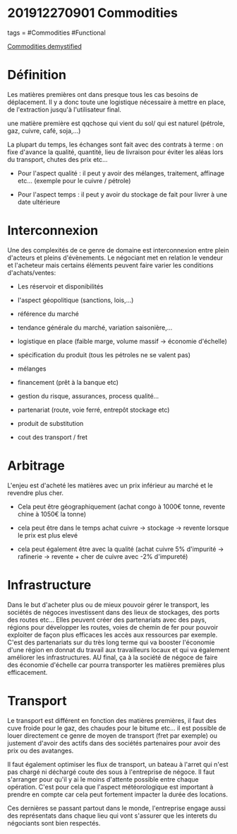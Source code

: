 # 201912270901 Commodities
tags = #Commodities #Functional

[Commodities demystified](https://www.commoditiesdemystified.info/en/#Commodities-Demystified)

# Définition
Les matières premières ont dans presque tous les cas besoins de déplacement.
Il y a donc toute une logistique nécessaire à mettre en place, de l'extraction jusqu'à l'utilisateur final.

une matière première est qqchose qui vient du sol/ qui est naturel (pétrole, gaz, cuivre, café, soja,...)

La plupart du temps, les échanges sont fait avec des contrats à terme :
	on fixe d'avance la qualité, quantité, lieu de livraison pour éviter les aléas lors du transport, chutes des prix etc...

- Pour l'aspect qualité : il peut y avoir des mélanges, traitement, affinage etc... (exemple pour le cuivre / pétrole)

- Pour l'aspect temps : il peut y avoir du stockage de fait pour livrer à une date ultérieure

# Interconnexion

Une des complexités de ce genre de domaine est interconnexion entre plein d'acteurs et pleins d'évènements.
Le négociant met en relation le vendeur et l'acheteur mais certains éléments peuvent faire varier les conditions d'achats/ventes:
- Les réservoir et disponibilités

- l'aspect géopolitique (sanctions, lois,...)

- référence du marché

- tendance générale du marché, variation saisonière,...

- logistique en place (faible marge, volume massif -> économie d'échelle)

- spécification du produit (tous les pétroles ne se valent pas)

- mélanges

- financement (prêt à la banque etc)

- gestion du risque, assurances, process qualité...

- partenariat (route, voie ferré, entrepôt stockage etc)

- produit de substitution

- cout des transport / fret


# Arbitrage

L'enjeu est d'acheté les matières avec un prix inférieur au marché et le revendre plus cher.

- Cela peut être géographiquement (achat congo à 1000€ tonne, revente chine à 1050€ la tonne)

- cela peut être dans le temps achat cuivre -> stockage -> revente lorsque le prix est plus elevé

- cela peut également être avec la qualité (achat cuivre 5% d'impurité -> rafinerie -> revente + cher de cuivre avec -2% d'impureté)

# Infrastructure

Dans le but d'acheter plus ou de mieux pouvoir gérer le transport, les sociétés de négoces investissent dans des lieux de stockages, des ports des routes etc... 
Elles peuvent créer des partenariats avec des pays, régions pour développer les routes, voies de chemin de fer pour pouvoir exploiter de façon plus efficaces les accès aux ressources par exemple.
C'est des partenariats sur du très long terme qui va booster l'économie d'une région en donnat du travail aux travailleurs locaux et qui va également  améliorer les infrastructures. AU final, ça à la société de négoce de faire des économie d'échelle car pourra transporter les matières premières plus efficacement.

# Transport

Le transport est différent en fonction des matières premières, il faut des cuve froide pour le gaz, des chaudes pour le bitume etc... il est possible de louer directement ce genre de moyen de transport (fret par exemple) ou justement d'avoir des actifs dans des sociétés partenaires pour avoir des prix ou des avatanges.

Il faut également optimiser les flux de transport, un bateau à l'arret qui n'est pas chargé ni déchargé coute des sous à l'entreprise de négoce. Il faut s'arranger pour qu'il y ai le moins d'attente possible entre chaque opération.
C'est pour cela que l'aspect météorologique est important à prendre en compte car cela peut fortement impacter la durée des locations.

Ces dernières se passant partout dans le monde, l'entreprise engage aussi des représentats dans chaque lieu qui vont s'assurer que les interets du négociants sont bien respectés.




